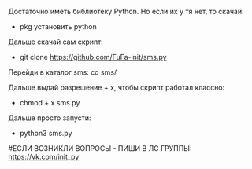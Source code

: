   
Достаточно иметь библиотеку Python. Но если их у тя нет, то скачай:
- pkg установить python

Дальше скачай сам скрипт:
- git clone https://github.com/FuFa-init/sms.py

Перейди в каталог sms:
cd sms/

Дальше выдай разрешение + x, чтобы скрипт работал классно:
- chmod + x sms.py

Дальше просто запусти:
- python3 sms.py


#ЕСЛИ ВОЗНИКЛИ ВОПРОСЫ - ПИШИ В ЛС ГРУППЫ: https://vk.com/init_py
